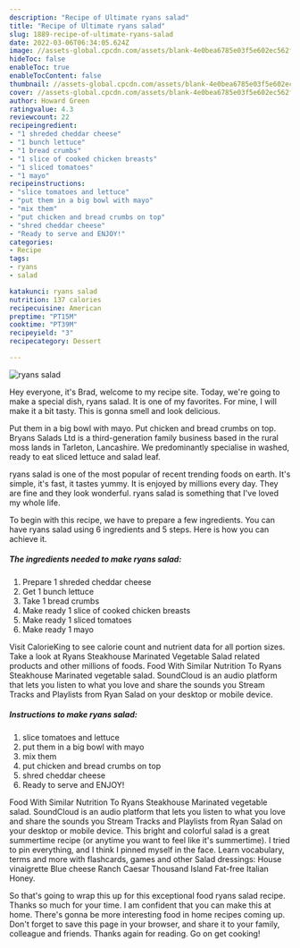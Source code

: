 ```yaml
---
description: "Recipe of Ultimate ryans salad"
title: "Recipe of Ultimate ryans salad"
slug: 1889-recipe-of-ultimate-ryans-salad
date: 2022-03-06T06:34:05.624Z
image: //assets-global.cpcdn.com/assets/blank-4e0bea6785e03f5e602ec562f230caae08da540cada707380b4fe1bbebba43da.png
hideToc: false
enableToc: true
enableTocContent: false
thumbnail: //assets-global.cpcdn.com/assets/blank-4e0bea6785e03f5e602ec562f230caae08da540cada707380b4fe1bbebba43da.png
cover: //assets-global.cpcdn.com/assets/blank-4e0bea6785e03f5e602ec562f230caae08da540cada707380b4fe1bbebba43da.png
author: Howard Green
ratingvalue: 4.3
reviewcount: 22
recipeingredient:
- "1 shreded cheddar cheese"
- "1 bunch lettuce"
- "1 bread crumbs"
- "1 slice of cooked chicken breasts"
- "1 sliced tomatoes"
- "1 mayo"
recipeinstructions:
- "slice tomatoes and lettuce"
- "put them in a big bowl with mayo"
- "mix them"
- "put chicken and bread crumbs on top"
- "shred cheddar cheese"
- "Ready to serve and ENJOY!"
categories:
- Recipe
tags:
- ryans
- salad

katakunci: ryans salad 
nutrition: 137 calories
recipecuisine: American
preptime: "PT15M"
cooktime: "PT39M"
recipeyield: "3"
recipecategory: Dessert

---
```



![ryans salad](//assets-global.cpcdn.com/assets/blank-4e0bea6785e03f5e602ec562f230caae08da540cada707380b4fe1bbebba43da.png)

Hey everyone, it's Brad, welcome to my recipe site. Today, we're going to make a special dish, ryans salad. It is one of my favorites. For mine, I will make it a bit tasty. This is gonna smell and look delicious.

Put them in a big bowl with mayo. Put chicken and bread crumbs on top. Bryans Salads Ltd is a third-generation family business based in the rural moss lands in Tarleton, Lancashire. We predominantly specialise in washed, ready to eat sliced lettuce and salad leaf.

ryans salad is one of the most popular of recent trending foods on earth. It's simple, it's fast, it tastes yummy. It is enjoyed by millions every day. They are fine and they look wonderful. ryans salad is something that I've loved my whole life.


To begin with this recipe, we have to prepare a few ingredients. You can have ryans salad using 6 ingredients and 5 steps. Here is how you can achieve it.

<!--inarticleads1-->

##### The ingredients needed to make ryans salad:

1. Prepare 1 shreded cheddar cheese
1. Get 1 bunch lettuce
1. Take 1 bread crumbs
1. Make ready 1 slice of cooked chicken breasts
1. Make ready 1 sliced tomatoes
1. Make ready 1 mayo


Visit CalorieKing to see calorie count and nutrient data for all portion sizes. Take a look at Ryans Steakhouse Marinated Vegetable Salad related products and other millions of foods. Food With Similar Nutrition To Ryans Steakhouse Marinated vegetable salad. SoundCloud is an audio platform that lets you listen to what you love and share the sounds you Stream Tracks and Playlists from Ryan Salad on your desktop or mobile device. 

<!--inarticleads2-->

##### Instructions to make ryans salad:

1. slice tomatoes and lettuce
1. put them in a big bowl with mayo
1. mix them
1. put chicken and bread crumbs on top
1. shred cheddar cheese
1. Ready to serve and ENJOY!

Food With Similar Nutrition To Ryans Steakhouse Marinated vegetable salad. SoundCloud is an audio platform that lets you listen to what you love and share the sounds you Stream Tracks and Playlists from Ryan Salad on your desktop or mobile device. This bright and colorful salad is a great summertime recipe (or anytime you want to feel like it&#39;s summertime). I tried to pin everything, and I think I pinned myself in the face. Learn vocabulary, terms and more with flashcards, games and other Salad dressings: House vinaigrette Blue cheese Ranch Caesar Thousand Island Fat-free Italian Honey. 

So that's going to wrap this up for this exceptional food ryans salad recipe. Thanks so much for your time. I am confident that you can make this at home. There's gonna be more interesting food in home recipes coming up. Don't forget to save this page in your browser, and share it to your family, colleague and friends. Thanks again for reading. Go on get cooking!
